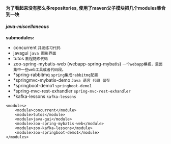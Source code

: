 **为了看起来没有那么多repositories, 使用了maven父子模块把几个modules集合到一块**
#### _java-miscellaneous_
**submodules:**
- concurrent
```并发练习代码```
- javagui
```java 图形界面```
- tutos
```教程随练代码```
- zoo-spring-mybatis-web (webapp-spring-mybatis)
```一个webapp模板，里面集中一些web工具或者代码段。```
- *spring-rabbitmq
```spring集成rabbitmq配置```
- *springmvc-mybatis-demo
```Java 语言 代码 留存```
- *springboot-demo1
```springboot-demo1```
- *spring-mvc-rest-exhandler
```spring-mvc-rest-exhandler```
- *kafka-lessons
```kafka-lessons```


```
<modules>
    <module>concurrent</module>
    <module>tutos</module>
    <module>java-gui</module>
    <module>zoo-spring-mybatis-web</module>
    <module>zoo-kafka-lessons</module>
    <module>zoo-springboot-demo1</module>
</modules>
```